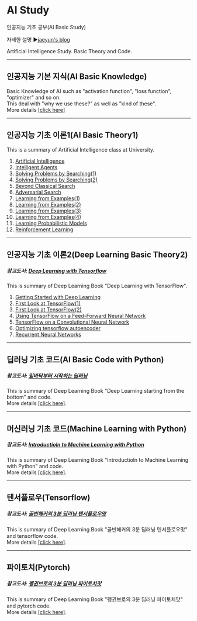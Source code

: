 # AI Study
인공지능 기초 공부(AI Basic Study)

자세한 설명
▶[jaeyun's blog](https://blog.naver.com/jaeyoon_95)

Artificial Intelligence Study. Basic Theory and Code.   

- - -
## 인공지능 기본 지식(AI Basic Knowledge)   
Basic Knowledge of AI such as "activation function", "loss function", "optimizer" and so on.   
This deal with "why we use these?" as well as "kind of these".   
More details [[click here]](https://github.com/jaeyun95/AI-Study/blob/master/basic_knowledge/README.md)

- - -
## 인공지능 기초 이론1(AI Basic Theory1)   
This is a summary of Artificial Intelligence class at University.   
1. [Artificial Intelligence](https://blog.naver.com/jaeyoon_95/221094713247)
2. [Intelligent Agents](https://blog.naver.com/jaeyoon_95/221096281001)
3. [Solving Problems by Searching(1)](https://blog.naver.com/jaeyoon_95/221104132692)
4. [Solving Problems by Searching(2)](https://blog.naver.com/jaeyoon_95/221120616422)
5. [Beyond Classical Search](https://blog.naver.com/jaeyoon_95/221120976814)
6. [Adversarial Search](https://blog.naver.com/jaeyoon_95/221122539773)
7. [Learning from Examples(1)](https://blog.naver.com/jaeyoon_95/221164683212)
8. [Learning from Examples(2)](https://blog.naver.com/jaeyoon_95/221171736617)
9. [Learning from Examples(3)](https://blog.naver.com/jaeyoon_95/221172287421)
10. [Learning from Examples(4)](https://blog.naver.com/jaeyoon_95/221175419928)
11. [Learning Probabilistic Models](https://blog.naver.com/jaeyoon_95/221175597965)
12. [Reinforcement Learning](https://blog.naver.com/jaeyoon_95/221175642535)

- - -
## 인공지능 기초 이론2(Deep Learning Basic Theory2)
##### 참고도서: [Deep Learning with Tensorflow](https://book.naver.com/bookdb/book_detail.nhn?bid=12040937)   
This is summary of Deep Learning Book "Deep Learning with TensorFlow".   
1. [Getting Started with Deep Learning](https://blog.naver.com/jaeyoon_95/221184922847)
2. [First Look at TensorFlow(1)](https://blog.naver.com/jaeyoon_95/221185040358)
3. [First Look at TensorFlow(2)](https://blog.naver.com/jaeyoon_95/221185072353)
4. [Using TensorFlow on a Feed-Forward Neural Network](https://blog.naver.com/jaeyoon_95/221185139756)
5. [TensorFlow on a Convolutional Neural Network](https://blog.naver.com/jaeyoon_95/221187681678)
6. [Optimizing tensorflow autoencoder](https://blog.naver.com/jaeyoon_95/221187708527)
7. [Recurrent Neural Networks](https://blog.naver.com/jaeyoon_95/221189507772)

- - -
## 딥러닝 기초 코드(AI Basic Code with Python)   
##### 참고도서: [밑바닥부터 시작하는 딥러닝](https://book.naver.com/bookdb/book_detail.nhn?bid=11492334)   
This is summary of Deep Learning Book "Deep Learning starting from the bottom" and code.   
More details [[click here]](https://github.com/jaeyun95/AI-Study/blob/master/deeplearning/README.md).   

- - -
## 머신러닝 기초 코드(Machine Learning with Python)
##### 참고도서: [Introductioln to Machine Learning with Python](https://book.naver.com/bookdb/book_detail.nhn?bid=15048210)   
This is summary of Deep Learning Book "Introductioln to Machine Learning with Python" and code.   
More details [[click here]](https://github.com/jaeyun95/AI-Study/blob/master/machinelearning/README.md).   


- - -
## 텐서플로우(Tensorflow)
##### 참고도서: [골빈해커의 3분 딥러닝 텐서플로우맛](https://book.naver.com/bookdb/book_detail.nhn?bid=12556028)
This is summary of Deep Learning Book "골빈해커의 3분 딥러닝 텐서플로우맛" and tensorflow code.   
More details [[click here]](https://github.com/jaeyun95/AI-Study/blob/master/tensorflow/README.md).   

- - -
## 파이토치(Pytorch)
##### 참고도서: [펭귄브로의 3분 딥러닝 파이토치맛](https://book.naver.com/bookdb/book_detail.nhn?bid=15559613)
This is summary of Deep Learning Book "펭귄브로의 3분 딥러닝 파이토치맛" and pytorch code.   
More details [[click here]](https://github.com/jaeyun95/AI-Study/blob/master/pytorch/README.md).   
